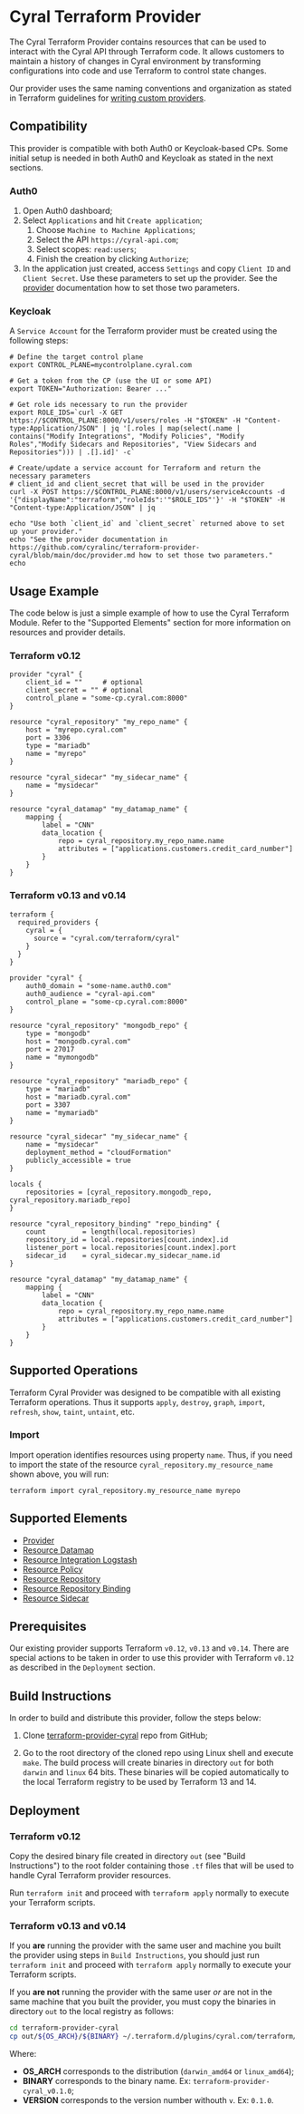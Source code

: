 
# Cyral Terraform Provider

The Cyral Terraform Provider contains resources that can be used to interact with the Cyral API through Terraform code. It allows customers to maintain a history of changes in Cyral environment by transforming configurations into code and use Terraform to control state changes.

Our provider uses the same naming conventions and organization as stated in Terraform guidelines for [writing custom providers](https://www.terraform.io/docs/extend/writing-custom-providers.html).

## Compatibility

This provider is compatible with both Auth0 or Keycloak-based CPs. Some initial setup is needed in both Auth0 and Keycloak as stated in the next sections.

### Auth0

1. Open Auth0 dashboard;
2. Select `Applications` and hit `Create application`;
    1. Choose `Machine to Machine Applications`;
    2. Select the API `https://cyral-api.com`;
    3. Select scopes: `read:users`;
    4. Finish the creation by clicking `Authorize`;
3. In the application just created, access `Settings` and copy `Client ID` and `Client Secret`. Use these parameters to set up the provider. See the [provider](./doc/provider.md) documentation how to set those two parameters.

### Keycloak

A `Service Account` for the Terraform provider must be created using the following steps:

```
# Define the target control plane
export CONTROL_PLANE=mycontrolplane.cyral.com

# Get a token from the CP (use the UI or some API)
export TOKEN="Authorization: Bearer ..."

# Get role ids necessary to run the provider
export ROLE_IDS=`curl -X GET https://$CONTROL_PLANE:8000/v1/users/roles -H "$TOKEN" -H "Content-type:Application/JSON" | jq '[.roles | map(select(.name | contains("Modify Integrations", "Modify Policies", "Modify Roles","Modify Sidecars and Repositories", "View Sidecars and Repositories"))) | .[].id]' -c`

# Create/update a service account for Terraform and return the necessary parameters
# client_id and client_secret that will be used in the provider
curl -X POST https://$CONTROL_PLANE:8000/v1/users/serviceAccounts -d '{"displayName":"terraform","roleIds":'"$ROLE_IDS"'}' -H "$TOKEN" -H "Content-type:Application/JSON" | jq

echo "Use both `client_id` and `client_secret` returned above to set up your provider."
echo "See the provider documentation in https://github.com/cyralinc/terraform-provider-cyral/blob/main/doc/provider.md how to set those two parameters."
echo
```

## Usage Example

The code below is just a simple example of how to use the Cyral Terraform Module. Refer to the "Supported Elements" section for more information on resources and provider details.

### Terraform v0.12

```hcl
provider "cyral" {
    client_id = ""     # optional
    client_secret = "" # optional
    control_plane = "some-cp.cyral.com:8000"
}

resource "cyral_repository" "my_repo_name" {
    host = "myrepo.cyral.com"
    port = 3306
    type = "mariadb"
    name = "myrepo"
}

resource "cyral_sidecar" "my_sidecar_name" {
    name = "mysidecar"
}

resource "cyral_datamap" "my_datamap_name" {
    mapping {
        label = "CNN"
        data_location {
            repo = cyral_repository.my_repo_name.name
            attributes = ["applications.customers.credit_card_number"]
        }
    }
}
```

### Terraform v0.13 and v0.14

```hcl
terraform {
  required_providers {
    cyral = {
      source = "cyral.com/terraform/cyral"
    }
  }
}

provider "cyral" {
    auth0_domain = "some-name.auth0.com"
    auth0_audience = "cyral-api.com"
    control_plane = "some-cp.cyral.com:8000"
}

resource "cyral_repository" "mongodb_repo" {
    type = "mongodb"
    host = "mongodb.cyral.com"
    port = 27017
    name = "mymongodb"
}

resource "cyral_repository" "mariadb_repo" {
    type = "mariadb"
    host = "mariadb.cyral.com"
    port = 3307
    name = "mymariadb"
}

resource "cyral_sidecar" "my_sidecar_name" {
    name = "mysidecar"
    deployment_method = "cloudFormation"
    publicly_accessible = true
}

locals {
    repositories = [cyral_repository.mongodb_repo, cyral_repository.mariadb_repo]
}

resource "cyral_repository_binding" "repo_binding" {
    count         = length(local.repositories)
    repository_id = local.repositories[count.index].id
    listener_port = local.repositories[count.index].port
    sidecar_id    = cyral_sidecar.my_sidecar_name.id
}

resource "cyral_datamap" "my_datamap_name" {
    mapping {
        label = "CNN"
        data_location {
            repo = cyral_repository.my_repo_name.name
            attributes = ["applications.customers.credit_card_number"]
        }
    }
}
```

## Supported Operations

Terraform Cyral Provider was designed to be compatible with all existing Terraform operations. Thus it supports `apply`, `destroy`, `graph`, `import`, `refresh`, `show`, `taint`, `untaint`, etc.

### Import

Import operation identifies resources using property `name`. Thus, if you need to import the state of the resource `cyral_repository.my_resource_name` shown above, you will run:

```shell
terraform import cyral_repository.my_resource_name myrepo
```

## Supported Elements

- [Provider](./doc/provider.md)
- [Resource Datamap](./doc/resource_datamap.md)
- [Resource Integration Logstash](./doc/resource_integration_logstash.md)
- [Resource Policy](./doc/resource_policy.md)
- [Resource Repository](./doc/resource_repository.md)
- [Resource Repository Binding](./doc/resource_repository_binding.md)
- [Resource Sidecar](./doc/resource_sidecar.md)

## Prerequisites

Our existing provider supports Terraform `v0.12`, `v0.13` and `v0.14`. There are special actions to be taken in order to use this provider with Terraform `v0.12` as described in the `Deployment` section.

## Build Instructions

In order to build and distribute this provider, follow the steps below:

 1. Clone [terraform-provider-cyral](https://github.com/cyralinc/terraform-provider-cyral) repo from GitHub;

 2. Go to the root directory of the cloned repo using Linux shell and execute `make`. The build process will create binaries in directory `out` for both `darwin` and `linux` 64 bits. These binaries will be copied automatically to the local Terraform registry to be used by Terraform 13 and 14.


## Deployment

### Terraform v0.12

Copy the desired binary file created in directory `out` (see "Build Instructions") to the root folder containing those `.tf` files that will be used to handle Cyral Terraform provider resources.

Run `terraform init` and proceed with `terraform apply` normally to execute your Terraform scripts.

### Terraform v0.13 and v0.14

If you **are** running the provider with the same user and machine you built the provider using steps in `Build Instructions`, you should just run `terraform init` and proceed with `terraform apply` normally to execute your Terraform scripts.

If you **are not** running the provider with the same user *or* are not in the same machine that you built the provider, you must copy the binaries in directory `out` to the local registry as follows:

```bash
cd terraform-provider-cyral
cp out/${OS_ARCH}/${BINARY} ~/.terraform.d/plugins/cyral.com/terraform/cyral/${VERSION}/${OS_ARCH}
```

Where:
* **OS_ARCH** corresponds to the distribution (`darwin_amd64` or `linux_amd64`);
* **BINARY** corresponds to the binary name. Ex: `terraform-provider-cyral_v0.1.0`;
* **VERSION** corresponds to the version number withouth `v`. Ex: `0.1.0`.